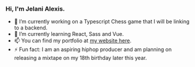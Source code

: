 ### Hi, I'm Jelani Alexis.

- 🔭 I’m currently working on a Typescript Chess game that I will be linking to a backend.
- 🌱 I’m currently learning React, Sass and Vue.
- 📫 You can find my portfolio at [my website here](https://31781.hosts1.ma-cloud.nl/portfolio/).
- ⚡ Fun fact: I am an aspiring hiphop producer and am planning on releasing a mixtape on my 18th birthday later this year.
